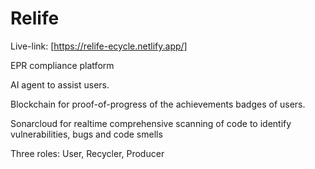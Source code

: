 # Relife
Live-link: [https://relife-ecycle.netlify.app/]

EPR compliance platform

AI agent to assist users.

Blockchain for proof-of-progress of the achievements badges of users.

Sonarcloud for realtime comprehensive scanning of code to identify vulnerabilities, bugs and code smells

Three roles: User, Recycler, Producer

